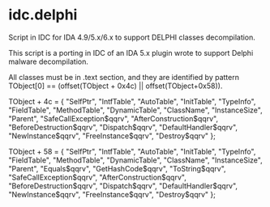 # idc.delphi
Script in IDC for IDA 4.9/5.x/6.x to support DELPHI classes decompilation.

This script is a porting in IDC of an IDA 5.x plugin wrote to support Delphi malware decompilation.

All classes must be in .text section, and they are identified by pattern TObject[0] == (offset(TObject + 0x4c) ||
offset(TObject+0x58)).

TObject + 4c =
{
	"SelfPtr",
	"IntfTable",
	"AutoTable",
	"InitTable",
	"TypeInfo",
	"FieldTable",
	"MethodTable",
	"DynamicTable",
	"ClassName",
	"InstanceSize",
	"Parent",
	"SafeCallException$qqrv",
	"AfterConstruction$qqrv",
	"BeforeDestruction$qqrv",
	"Dispatch$qqrv",
	"DefaultHandler$qqrv",
	"NewInstance$qqrv",
	"FreeInstance$qqrv",
	"Destroy$qqrv"
};

TObject + 58 =
{
	"SelfPtr",
	"IntfTable",
	"AutoTable",
	"InitTable",
	"TypeInfo",
	"FieldTable",
	"MethodTable",
	"DynamicTable",
	"ClassName",
	"InstanceSize",
	"Parent",
	"Equals$qqrv",
	"GetHashCode$qqrv",
	"ToString$qqrv",
	"SafeCallException$qqrv",
	"AfterConstruction$qqrv",
	"BeforeDestruction$qqrv",
	"Dispatch$qqrv",
	"DefaultHandler$qqrv",
	"NewInstance$qqrv",
	"FreeInstance$qqrv",
	"Destroy$qqrv"
};
